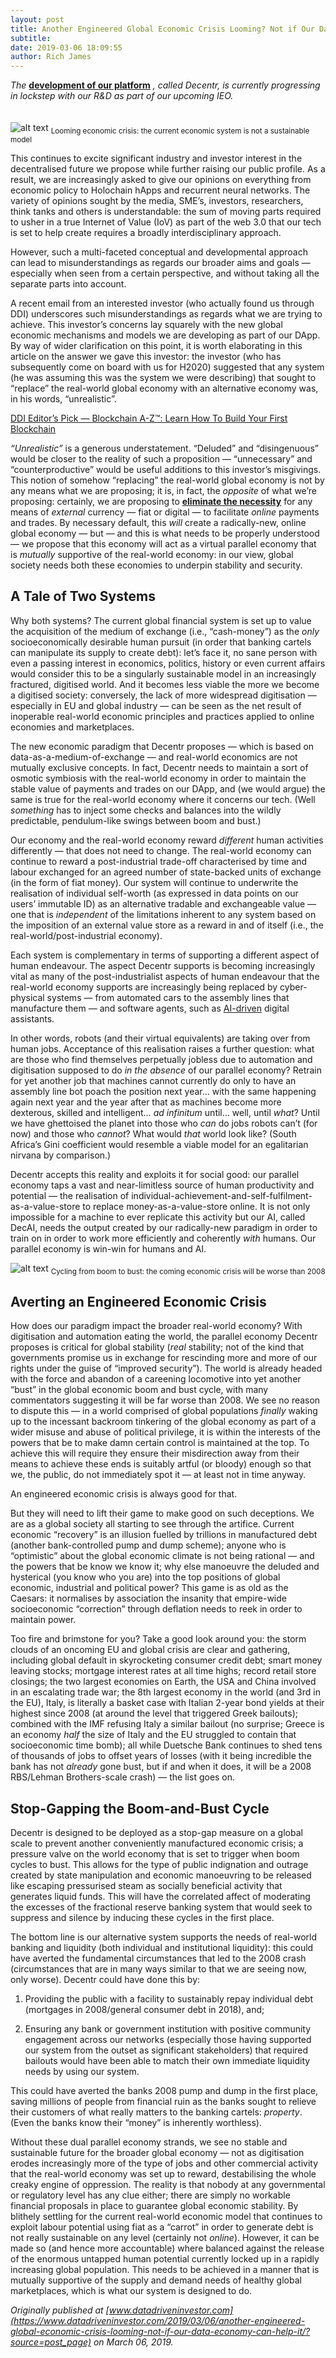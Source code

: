 ```yaml
---
layout: post
title: Another Engineered Global Economic Crisis Looming? Not if Our Data Economy Can Help it
subtitle:
date: 2019-03-06 18:09:55
author: Rich James
---
```


*The* [**development of our platform**](https://www.datadriveninvestor.com/2019/02/23/blockchain-the-most-useless-and-overhyped-technology-in-history/?source=post_page) *, called Decentr, is currently progressing in lockstep with our R&D as part of our upcoming IEO.*
<br><br><br>
![alt text](https://miro.medium.com/max/3200/1*EDa8k9oRcwmOs0AIM2KYPA.jpeg)
<sub>Looming economic crisis: the current economic system is not a sustainable model</sub>

This continues to excite significant industry and investor interest in the decentralised future we propose while further raising our public profile. As a result, we are increasingly asked to give our opinions on everything from economic policy to Holochain hApps and recurrent neural networks. The variety of opinions sought by the media, SME’s, investors, researchers, think tanks and others is understandable: the sum of moving parts required to usher in a true Internet of Value (IoV) as part of the web 3.0 that our tech is set to help create requires a broadly interdisciplinary approach.

However, such a multi-faceted conceptual and developmental approach can lead to misunderstandings as regards our broader aims and goals — especially when seen from a certain perspective, and without taking all the separate parts into account.

A recent email from an interested investor (who actually found us through DDI) underscores such misunderstandings as regards what we are trying to achieve. This investor’s concerns lay squarely with the new global economic mechanisms and models we are developing as part of our DApp. By way of wider clarification on this point, it is worth elaborating in this article on the answer we gave this investor: the investor (who has subsequently come on board with us for H2020) suggested that any system (he was assuming this was the system we were describing) that sought to “replace” the real-world global economy with an alternative economy was, in his words, “unrealistic”.

[DDI Editor’s Pick — Blockchain A-Z™: Learn How To Build Your First Blockchain](https://www.udemy.com/build-your-blockchain-az/)

*“Unrealistic”* is a generous understatement. “Deluded” and “disingenuous” would be closer to the reality of such a proposition — “unnecessary” and “counterproductive” would be useful additions to this investor’s misgivings. This notion of somehow “replacing” the real-world global economy is not by any means what we are proposing; it is, in fact, the *opposite* of what we’re proposing: certainly, we are proposing to [**eliminate the necessity**](https://medium.com/datadriveninvestor/why-the-data-economy-is-not-yet-a-real-economy-1c0f0f5a3095) for any means of *external* currency — fiat or digital — to facilitate *online* payments and trades. By necessary default, this *will* create a radically-new, online global economy — but — and this is what needs to be properly understood — we propose that this economy will act as a virtual parallel economy that is *mutually* supportive of the real-world economy: in our view, global society needs both these economies to underpin stability and security.

## A Tale of Two Systems
Why both systems? The current global financial system is set up to value the acquisition of the medium of exchange (i.e., “cash-money”) as the *only* socioeconomically desirable human pursuit (in order that banking cartels can manipulate its supply to create debt): let’s face it, no sane person with even a passing interest in economics, politics, history or even current affairs would consider this to be a singularly sustainable model in an increasingly fractured, digitised world. And it becomes less viable the more we become a digitised society: conversely, the lack of more widespread digitisation — especially in EU and global industry — can be seen as the net result of inoperable real-world economic principles and practices applied to online economies and marketplaces.

The new economic paradigm that Decentr proposes — which is based on data-as-a-medium-of-exchange — and real-world economics are not mutually exclusive concepts. In fact, Decentr needs to maintain a sort of osmotic symbiosis with the real-world economy in order to maintain the stable value of payments and trades on our DApp, and (we would argue) the same is true for the real-world economy where it concerns our tech. (Well *something* has to inject some checks and balances into the wildly predictable, pendulum-like swings between boom and bust.)

Our economy and the real-world economy reward *different* human activities differently — that does not need to change. The real-world economy can continue to reward a post-industrial trade-off characterised by time and labour exchanged for an agreed number of state-backed units of exchange (in the form of fiat money). Our system will continue to underwrite the realisation of individual self-worth (as expressed in data points on our users’ immutable ID) as an alternative tradable and exchangeable value — one that is *independent* of the limitations inherent to any system based on the imposition of an external value store as a reward in and of itself (i.e., the real-world/post-industrial economy).

Each system is complementary in terms of supporting a different aspect of human endeavour. The aspect Decentr supports is becoming increasingly vital as many of the post-industrialist aspects of human endeavour that the real-world economy supports are increasingly being replaced by cyber-physical systems — from automated cars to the assembly lines that manufacture them — and software agents, such as [AI-driven](https://medium.com/datadriveninvestor/how-our-ai-can-enhance-human-cognitive-potential-64f2d29e6e65) digital assistants.

In other words, robots (and their virtual equivalents) are taking over from human jobs. Acceptance of this realisation raises a further question: what are those who find themselves perpetually jobless due to automation and digitisation supposed to do *in the absence* of our parallel economy? Retrain for yet another job that machines cannot currently do only to have an assembly line bot poach the position next year… with the same happening again next year and the year after that as machines become more dexterous, skilled and intelligent… *ad infinitum* until… well, until *what*? Until we have ghettoised the planet into those who *can* do jobs robots can’t (for now) and those who *cannot*? What would *that* world look like? (South Africa’s Gini coefficient would resemble a viable model for an egalitarian nirvana by comparison.)

Decentr accepts this reality and exploits it for social good: our parallel economy taps a vast and near-limitless source of human productivity and potential — the realisation of individual-achievement-and-self-fulfilment-as-a-value-store to replace money-as-a-value-store online. It is not only impossible for a machine to ever replicate this activity but our AI, called DecAI, needs the output created by our radically-new paradigm in order to train on in order to work more efficiently and coherently *with* humans. Our parallel economy is win-win for humans and AI.

![alt text](https://miro.medium.com/max/1400/1*53dUNFV6FZ4kWH1c8du1ZA.jpeg)
<sub>Cycling from boom to bust: the coming economic crisis will be worse than 2008</sub>

## Averting an Engineered Economic Crisis
How does our paradigm impact the broader real-world economy? With digitisation and automation eating the world, the parallel economy Decentr proposes is critical for global stability (*real* stability; not of the kind that governments promise us in exchange for rescinding more and more of our rights under the guise of “improved security”). The world is already headed with the force and abandon of a careening locomotive into yet another “bust” in the global economic boom and bust cycle, with many commentators suggesting it will be far worse than 2008. We see no reason to dispute this — in a world comprised of global populations *finally* waking up to the incessant backroom tinkering of the global economy as part of a wider misuse and abuse of political privilege, it is within the interests of the powers that be to make damn certain control is maintained at the top. To achieve this will require they ensure their misdirection away from their means to achieve these ends is suitably artful (or bloody) enough so that we, the public, do not immediately spot it — at least not in time anyway.

An engineered economic crisis is always good for that.

But they will need to lift their game to make good on such deceptions. We are as a global society all starting to see through the artifice. Current economic “recovery” is an illusion fuelled by trillions in manufactured debt (another bank-controlled pump and dump scheme); anyone who is “optimistic” about the global economic climate is not being rational — and the powers that be know we know it; why else manoeuvre the deluded and hysterical (you know who you are) into the top positions of global economic, industrial and political power? This game is as old as the Caesars: it normalises by association the insanity that empire-wide socioeconomic “correction” through deflation needs to reek in order to maintain power.

Too fire and brimstone for you? Take a good look around you: the storm clouds of an oncoming EU and global crisis are clear and gathering, including global default in skyrocketing consumer credit debt; smart money leaving stocks; mortgage interest rates at all time highs; record retail store closings; the two largest economies on Earth, the USA and China involved in an escalating trade war; the 8th largest economy in the world (and 3rd in the EU), Italy, is literally a basket case with Italian 2-year bond yields at their highest since 2008 (at around the level that triggered Greek bailouts); combined with the IMF refusing Italy a similar bailout (no surprise; Greece is an economy *half* the size of Italy and the EU struggled to contain that socioeconomic time bomb); all while Duetsche Bank continues to shed tens of thousands of jobs to offset years of losses (with it being incredible the bank has not *already* gone bust, but if and when it does, it will be a 2008 RBS/Lehman Brothers-scale crash) — the list goes on.

## Stop-Gapping the Boom-and-Bust Cycle
Decentr is designed to be deployed as a stop-gap measure on a global scale to prevent another conveniently manufactured economic crisis; a pressure valve on the world economy that is set to trigger when boom cycles to bust. This allows for the type of public indignation and outrage created by state manipulation and economic manoeuvring to be released like escaping pressurised steam as socially beneficial activity that generates liquid funds. This will have the correlated affect of moderating the excesses of the fractional reserve banking system that would seek to suppress and silence by inducing these cycles in the first place.

The bottom line is our alternative system supports the needs of real-world banking and liquidity (both individual and institutional liquidity): this could have averted the fundamental circumstances that led to the 2008 crash (circumstances that are in many ways similar to that we are seeing now, only worse). Decentr could have done this by:

1. Providing the public with a facility to sustainably repay individual debt (mortgages in 2008/general consumer debt in 2018), and;

2. Ensuring any bank or government institution with positive community engagement across our networks (especially those having supported our system from the outset as significant stakeholders) that required bailouts would have been able to match their own immediate liquidity needs by using our system.

This could have averted the banks 2008 pump and dump in the first place, saving millions of people from financial ruin as the banks sought to relieve their customers of what really matters to the banking cartels: *property*. (Even the banks know their “money” is inherently worthless).

Without these dual parallel economy strands, we see no stable and sustainable future for the broader global economy — not as digitisation erodes increasingly more of the type of jobs and other commercial activity that the real-world economy was set up to reward, destabilising the whole creaky engine of oppression. The reality is that nobody at any governmental or regulatory level has any clue either; there are simply no workable financial proposals in place to guarantee global economic stability. By blithely settling for the current real-world economic model that continues to exploit labour potential using fiat as a “carrot” in order to generate debt is not really sustainable on any level (certainly not *online*). However, it can be made so (and hence more accountable) where balanced against the release of the enormous untapped human potential currently locked up in a rapidly increasing global population. This needs to be achieved in a manner that is mutually supportive of the supply and demand needs of healthy global marketplaces, which is what our system is designed to do.

*Originally published at [www.datadriveninvestor.com](https://www.datadriveninvestor.com/2019/03/06/another-engineered-global-economic-crisis-looming-not-if-our-data-economy-can-help-it/?source=post_page) on March 06, 2019.*
